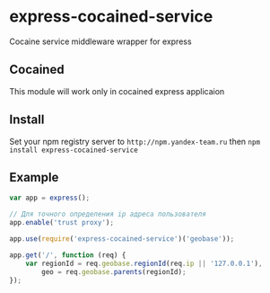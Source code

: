 # express-cocained-service

Cocaine service middleware wrapper for express

## Cocained

This module will work only in cocained express applicaion

## Install

Set your npm registry server to `http://npm.yandex-team.ru` then `npm install express-cocained-service`


## Example

```js
var app = express();

// Для точного определения ip адреса пользователя
app.enable('trust proxy');

app.use(require('express-cocained-service')('geobase'));

app.get('/', function (req) {
	var regionId = req.geobase.regionId(req.ip || '127.0.0.1'),
	    geo = req.geobase.parents(regionId);
});
```
